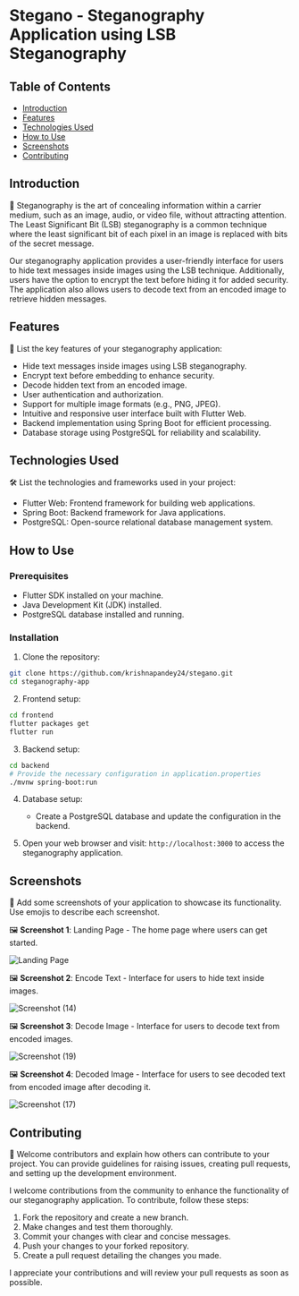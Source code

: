 # Stegano - Steganography Application using LSB Steganography

## Table of Contents

- [Introduction](#introduction)
- [Features](#features)
- [Technologies Used](#technologies-used)
- [How to Use](#how-to-use)
- [Screenshots](#screenshots)
- [Contributing](#contributing)

## Introduction

📝 Steganography is the art of concealing information within a carrier medium, such as an image, audio, or video file, without attracting attention. The Least Significant Bit (LSB) steganography is a common technique where the least significant bit of each pixel in an image is replaced with bits of the secret message.

Our steganography application provides a user-friendly interface for users to hide text messages inside images using the LSB technique. Additionally, users have the option to encrypt the text before hiding it for added security. The application also allows users to decode text from an encoded image to retrieve hidden messages.

## Features

🚀 List the key features of your steganography application:

- Hide text messages inside images using LSB steganography.
- Encrypt text before embedding to enhance security.
- Decode hidden text from an encoded image.
- User authentication and authorization.
- Support for multiple image formats (e.g., PNG, JPEG).
- Intuitive and responsive user interface built with Flutter Web.
- Backend implementation using Spring Boot for efficient processing.
- Database storage using PostgreSQL for reliability and scalability.

## Technologies Used

🛠️ List the technologies and frameworks used in your project:

- Flutter Web: Frontend framework for building web applications.
- Spring Boot: Backend framework for Java applications.
- PostgreSQL: Open-source relational database management system.

## How to Use

### Prerequisites

- Flutter SDK installed on your machine.
- Java Development Kit (JDK) installed.
- PostgreSQL database installed and running.

### Installation

1. Clone the repository:

```bash
git clone https://github.com/krishnapandey24/stegano.git
cd steganography-app
```

2. Frontend setup:

```bash
cd frontend
flutter packages get
flutter run
```

3. Backend setup:

```bash
cd backend
# Provide the necessary configuration in application.properties
./mvnw spring-boot:run
```

4. Database setup:

   - Create a PostgreSQL database and update the configuration in the backend.

5. Open your web browser and visit: `http://localhost:3000` to access the steganography application.

## Screenshots

📸 Add some screenshots of your application to showcase its functionality. Use emojis to describe each screenshot.

🖼️ **Screenshot 1**: Landing Page - The home page where users can get started.

![Landing Page](https://github.com/krishnapandey24/Stegano/assets/80609574/a8dde309-2e79-4526-a072-eba758e43479)

🖼️ **Screenshot 2**: Encode Text - Interface for users to hide text inside images.

![Screenshot (14)](https://github.com/krishnapandey24/Stegano/assets/80609574/c6130a95-2ce8-49bd-a81e-2f0e09c3e35c)


🖼️ **Screenshot 3**: Decode Image - Interface for users to decode text from encoded images.

![Screenshot (19)](https://github.com/krishnapandey24/Stegano/assets/80609574/f398ea7c-d745-4af4-ace2-96b93dc0093a)

🖼️ **Screenshot 4**: Decoded Image - Interface for users to see decoded text from encoded image after decoding it.

![Screenshot (17)](https://github.com/krishnapandey24/Stegano/assets/80609574/f3837fdc-4d9e-4ef1-8f99-e5fe73c6dca8)



## Contributing

🤝 Welcome contributors and explain how others can contribute to your project. You can provide guidelines for raising issues, creating pull requests, and setting up the development environment.

I welcome contributions from the community to enhance the functionality of our steganography application. To contribute, follow these steps:

1. Fork the repository and create a new branch.
2. Make changes and test them thoroughly.
3. Commit your changes with clear and concise messages.
4. Push your changes to your forked repository.
5. Create a pull request detailing the changes you made.

I appreciate your contributions and will review your pull requests as soon as possible.

